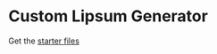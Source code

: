 # Custom Lipsum Generator

Get the [starter files](https://github.com/john-smilga/react-projects/tree/master/8-lorem-ipsum)

